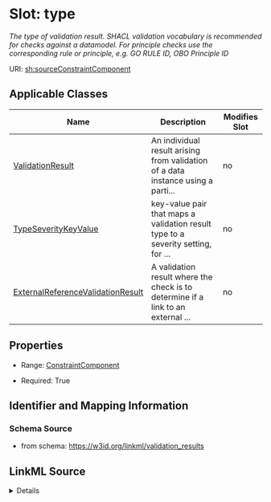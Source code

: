 # Slot: type


_The type of validation result. SHACL validation vocabulary is recommended for checks against a datamodel. For principle checks use the corresponding rule or principle, e.g. GO RULE ID, OBO Principle ID_



URI: [sh:sourceConstraintComponent](http://www.w3.org/ns/shacl#sourceConstraintComponent)



<!-- no inheritance hierarchy -->




## Applicable Classes

| Name | Description | Modifies Slot |
| --- | --- | --- |
[ValidationResult](ValidationResult.md) | An individual result arising from validation of a data instance using a parti... |  no  |
[TypeSeverityKeyValue](TypeSeverityKeyValue.md) | key-value pair that maps a validation result type to a severity setting, for ... |  no  |
[ExternalReferenceValidationResult](ExternalReferenceValidationResult.md) | A validation result where the check is to determine if a link to an external ... |  no  |







## Properties

* Range: [ConstraintComponent](ConstraintComponent.md)

* Required: True





## Identifier and Mapping Information







### Schema Source


* from schema: https://w3id.org/linkml/validation_results




## LinkML Source

<details>
```yaml
name: type
description: The type of validation result. SHACL validation vocabulary is recommended
  for checks against a datamodel. For principle checks use the corresponding rule
  or principle, e.g. GO RULE ID, OBO Principle ID
from_schema: https://w3id.org/linkml/validation_results
rank: 1000
slot_uri: sh:sourceConstraintComponent
alias: type
domain_of:
- TypeSeverityKeyValue
- ValidationResult
range: ConstraintComponent
required: true

```
</details>